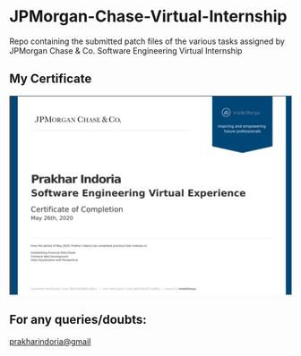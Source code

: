 # JPMorgan-Chase-Virtual-Internship
Repo containing the submitted patch files of the various tasks assigned by JPMorgan Chase & Co. Software Engineering Virtual Internship
## My Certificate
![](Certificate.png)
## For any queries/doubts:
[prakharindoria@gmail](prakharindoria@gmail)
